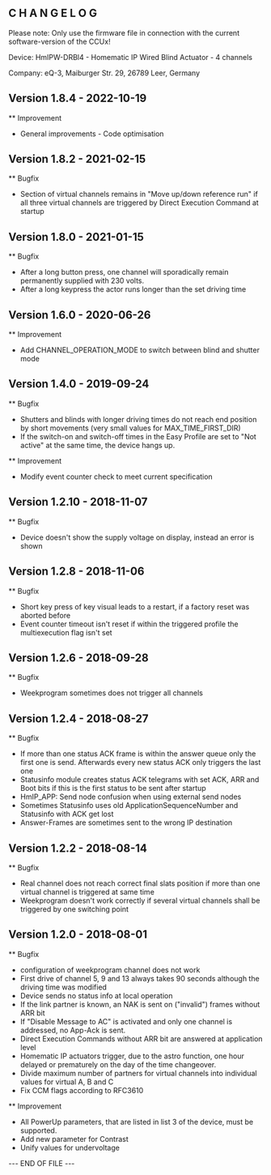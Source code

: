 C H A N G E L O G
-----------------

Please note: Only use the firmware file in connection with the current software-version of the CCUx!

Device:      HmIPW-DRBl4 - Homematic IP Wired Blind Actuator - 4 channels

Company:     eQ-3, Maiburger Str. 29, 26789 Leer, Germany



Version 1.8.4 - 2022-10-19
--------------------------------------------------------------

** Improvement
   * General improvements - Code optimisation



Version 1.8.2 - 2021-02-15
--------------------------------------------------------------

** Bugfix
   * Section of virtual channels remains in "Move up/down reference run" if all three virtual channels are triggered by Direct Execution Command at startup



Version 1.8.0 - 2021-01-15
--------------------------------------------------------------

** Bugfix
   * After a long button press, one channel will sporadically remain permanently supplied with 230 volts.
   * After a long keypress the actor runs longer than the set driving time



Version 1.6.0 - 2020-06-26
--------------------------------------------------------------

** Improvement
   * Add CHANNEL_OPERATION_MODE to switch between blind and shutter mode



Version 1.4.0 - 2019-09-24
--------------------------------------------------------------

** Bugfix
   * Shutters and blinds with longer driving times do not reach end position by short movements (very small values for MAX_TIME_FIRST_DIR)
   * If the switch-on and switch-off times in the Easy Profile are set to "Not active" at the same time, the device hangs up.

** Improvement
   * Modify event counter check to meet current specification



Version 1.2.10 - 2018-11-07
--------------------------------------------------------------

** Bugfix
   * Device doesn't show the supply voltage on display, instead an error is shown



Version 1.2.8 - 2018-11-06
--------------------------------------------------------------

** Bugfix
   * Short key press of key visual leads to a restart, if a factory reset was aborted before
   * Event counter timeout isn't reset if within the triggered profile the multiexecution flag isn't set



Version 1.2.6 - 2018-09-28
--------------------------------------------------------------

** Bugfix
   * Weekprogram sometimes does not trigger all channels



Version 1.2.4 - 2018-08-27
--------------------------------------------------------------

** Bugfix
   * If more than one status ACK frame is within the answer queue only the first one is send. Afterwards every new status ACK only triggers the last one
   * Statusinfo module creates status ACK telegrams with set ACK, ARR and Boot bits if this is the first status to be sent after startup
   * HmIP_APP: Send node confusion when using external send nodes
   * Sometimes Statusinfo uses old ApplicationSequenceNumber and Statusinfo with ACK get lost
   * Answer-Frames are sometimes sent to the wrong IP destination



Version 1.2.2 - 2018-08-14
--------------------------------------------------------------

** Bugfix
   * Real channel does not reach correct final slats position if more than one virtual channel is triggered at same time
   *  Weekprogram doesn't work correctly if several virtual channels shall be triggered by one switching point



Version 1.2.0 - 2018-08-01
--------------------------------------------------------------

** Bugfix
   * configuration of weekprogram channel does not work
   * First drive of channel 5, 9 and 13 always takes 90 seconds although the driving time was modified
   * Device sends no status info at local operation
   * If the link partner is known, an NAK is sent on ("invalid") frames without ARR bit
   * If "Disable Message to AC" is activated and only one channel is addressed, no App-Ack is sent.
   * Direct Execution Commands without ARR bit are answered at application level
   * Homematic IP actuators trigger, due to the astro function, one hour delayed or prematurely on the day of the time changeover.
   * Divide maximum number of partners for virtual channels into individual values for virtual A, B and C
   * Fix CCM flags according to RFC3610

** Improvement
   * All PowerUp parameters, that are listed in list 3 of the device, must be supported.
   * Add new parameter for Contrast
   * Unify values for undervoltage



--- END OF FILE ---
